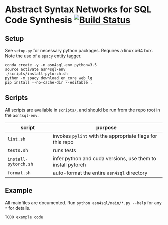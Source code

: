 # Abstract Syntax Networks for SQL Code Synthesis [![Build Status](https://travis-ci.com/vlad17/asn4sql.svg?token=xAqzxKFpxN3pG4om3z4n&branch=master)](https://travis-ci.com/vlad17/asn4sql)

## Setup

See `setup.py` for necessary python packages. Requires a linux x64 box. Note the use of a `spacy` entity tagger.

```
conda create -y -n asn4sql-env python=3.5
source activate asn4sql-env
./scripts/install-pytorch.sh
python -m spacy download en_core_web_lg
pip install --no-cache-dir --editable .
```

## Scripts

All scripts are available in `scripts/`, and should be run from the repo root in the `asn4sql-env`.

| script | purpose |
| ------ | ------- |
| `lint.sh` | invokes `pylint` with the appropriate flags for this repo |
| `tests.sh` | runs tests |
| `install-pytorch.sh` | infer python and cuda versions, use them to install pytorch |
| `format.sh` | auto-format the entire `asn4sql` directory |

## Example

All mainfiles are documented. Run `python asn4sql/main/*.py --help` for any `*` for details.

```
TODO example code
```
